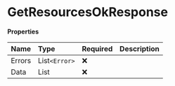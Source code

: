 # GetResourcesOkResponse

**Properties**

| Name   | Type              | Required | Description |
| :----- | :---------------- | :------- | :---------- |
| Errors | List`<Error>`     | ❌       |             |
| Data   | List<ResourceGet> | ❌       |             |

<!-- This file was generated by liblab | https://liblab.com/ -->
